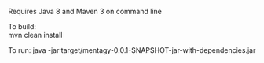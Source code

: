 Requires Java 8 and Maven 3 on command line

To build:  
mvn clean install

To run:
java -jar target/mentagy-0.0.1-SNAPSHOT-jar-with-dependencies.jar
